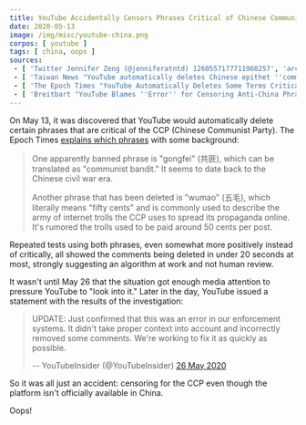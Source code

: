 ```yaml
---
title: YouTube Accidentally Censors Phrases Critical of Chinese Communist Party
date: 2020-05-13
image: /img/misc/youtube-china.png
corpos: [ youtube ]
tags: [ china, oops ]
sources:
 - [ 'Twitter Jennifer Zeng (@jenniferatntd) 1260557177711968257', 'archive.vn/E6zcI' ]
 - [ 'Taiwan News "YouTube automatically deletes Chinese epithet ''communist bandit''" by Keoni Everington (14 May 2020)', 'archive.vn/EBDdM' ]
 - [ 'The Epoch Times "YouTube Automatically Deletes Some Terms Critical of Chinese Regime" by Petr Svab (17 May 2020)', 'archive.vn/WJaZj' ]
 - [ 'Breitbart "YouTube Blames ''Error'' for Censoring Anti-China Phrases" by Allum Bokhari (26 May 2020)', 'archive.vn/p2La7' ]
---
```


On May 13, it was discovered that YouTube would automatically delete certain phrases that are critical of the CCP (Chinese Communist Party).
The Epoch Times [explains which phrases](https://archive.vn/WJaZj#selection-1117.0-1121.262) with some background:
> One apparently banned phrase is "gongfei" (共匪), which can be translated as
> "communist bandit." It seems to date back to the Chinese civil war era.
>
> Another phrase that has been deleted is "wumao" (五毛), which literally means
> "fifty cents" and is commonly used to describe the army of internet trolls
> the CCP uses to spread its propaganda online. It's rumored the trolls used to
> be paid around 50 cents per post.

Repeated tests using both phrases, even somewhat more positively instead of critically, all showed the comments being deleted in under 20 seconds at most, strongly suggesting an algorithm at work and not human review.

It wasn't until May 26 that the situation got enough media attention to pressure YouTube to "look into it."
Later in the day, YouTube issued a statement with the results of the investigation:
> UPDATE: Just confirmed that this was an error in our enforcement systems.
> It didn't take proper context into account and incorrectly removed some comments.
> We're working to fix it as quickly as possible.
>
> -- YouTubeInsider (@YouTubeInsider) [26 May 2020](https://archive.vn/srg9R)

So it was all just an accident: censoring for the CCP even though the platform isn't officially available in China.

Oops!
